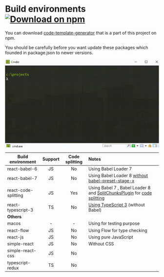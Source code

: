 # Build environments [![Download on npm](https://img.shields.io/badge/npm-v1.0.10-blue.svg)](https://www.npmjs.com/package/code-template-generator)

You can download [code-template-generator](https://www.npmjs.com/package/code-template-generator) that is a part of this project on npm.

You should be carefully before you want update these packages which founded in package.json to newer versions.

![How to use](./assets/code-template-generator.gif)

|Build environment|Support|Code splitting|Notes|
|---|:---:|:---:|:---|
|react-babel-6|JS|No|Using Babel Loader 7|
|react-babel-7|JS|No|Using Babel Loader 8 [without babel-preset-stage-x](https://babeljs.io/blog/2018/07/27/removing-babels-stage-presets)|
|react-code-splitting|JS|Yes|Using Babel 7 , Babel Loader 8 and [SplitChunksPlugin](https://webpack.js.org/plugins/split-chunks-plugin/) for [code splitting](https://webpack.js.org/guides/code-splitting/)|
|react-typescript-3|TS|No|[Using TypeScript 3](https://www.typescriptlang.org/docs/handbook/react-&-webpack.html) (without Babel)|
|**Others**|||||
|macos|-|-|Using for testing purpose|
|react-flow|JS|No|Using Flow for type checking|
|react-js|JS|No|Using pure JavaScript|
|simple-react|JS|No|Without CSS|
|simple-react-css|JS|No||
|typescript-redux|TS|No||

